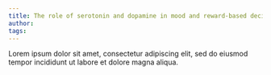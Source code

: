 ```yaml
---
title: The role of serotonin and dopamine in mood and reward-based decision-making
author: 
tags: 
---
```


Lorem ipsum dolor sit amet, consectetur adipiscing elit, sed do eiusmod tempor incididunt ut labore et dolore magna aliqua.
